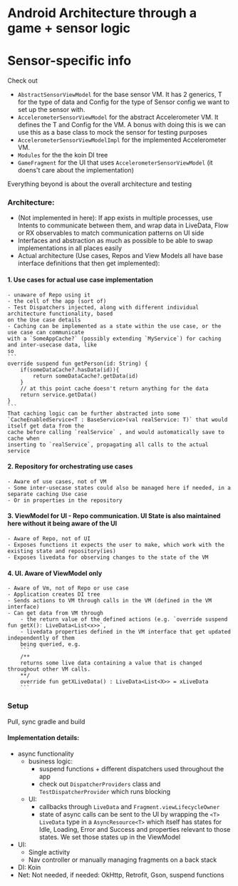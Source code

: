# Android Architecture through a game + sensor logic

# Sensor-specific info

Check out
- `AbstractSensorViewModel` for the base sensor VM. It has 2 generics, T for the type of data
and Config for the type of Sensor config we want to set up the sensor with.
- `AccelerometerSensorViewModel` for the abstract Accelerometer VM. It defines the T and Config for the VM.
A bonus with doing this is we can use this as a base class to mock the sensor for testing purposes
- `AccelerometerSensorViewModelImpl` for the implemented Accelerometer VM.
- `Modules` for the the koin DI tree
- `GameFragment` for the UI that uses `AccelerometerSensorViewModel` (it doens't care about the implementation)

Everything beyond is about the overall architecture and testing

### Architecture:
- (Not implemented in here): If app exists in multiple processes, use Intents to communicate between them, and wrap data in
LiveData, Flow or RX observables to match communication patterns on UI side
- Interfaces and abstraction as much as possible to be able to swap implementations in all places 
easily
- Actual architecture (Use cases, Repos and View Models all have base interface definitions that then get implemented):
#### 1. Use cases for actual use case implementation 
    - unaware of Repo using it
    - the cell of the app (sort of)
    - Test Dispatchers injected, along with different individual architecture functionality, based 
    on the Use case details
    - Caching can be implemented as a state within the use case, or the use case can communicate 
    with a `SomeAppCache?` (possibly extending `MyService`) for caching and inter-usecase data, like
    so
    ```
    override suspend fun getPerson(id: String) {
        if(someDataCache?.hasData(id)){
            return someDataCache?.getData(id)
        }
        // at this point cache doesn't return anything for the data
        return service.getData()
    }
    ```
    That caching logic can be further abstracted into some 
    `CacheEnabledService<T : BaseService>(val realService: T)` that would itself get data from the 
    cache before calling `realService` , and would automatically save to cache when 
    inserting to `realService`, propagating all calls to the actual service 
    
#### 2. Repository for orchestrating use cases
    - Aware of use cases, not of VM
    - Some inter-usecase states could also be managed here if needed, in a separate caching Use case
    - Or in properties in the repository
#### 3. ViewModel for UI - Repo communication. UI State is also maintained here without it being aware of the UI
    - Aware of Repo, not of UI
    - Exposes functions it expects the user to make, which work with the existing state and repository(ies)
    - Exposes livedata for observing changes to the state of the VM
#### 4. UI. Aware of ViewModel only
    - Aware of Vm, not of Repo or use case
    - Application creates DI tree
    - Sends actions to VM through calls in the VM (defined in the VM interface)
    - Can get data from VM through 
        - the return value of the defined actions (e.g. `override suspend fun getX(): LiveData<List<x>>`, 
        - livedata properties defined in the VM interface that get updated independently of them 
        being queried, e.g. 
        ```
        /**
        returns some live data containing a value that is changed throughout other VM calls. 
        **/
        override fun getXLiveData() : LiveData<List<X>> = xLiveData
        ```

### Setup
Pull, sync gradle and build

#### Implementation details:
- async functionality
    - business logic: 
        - suspend functions + different dispatchers used throughout the app 
        - check out `DispatcherProviders` class and `TestDispatcherProvider` which runs blocking
    - UI: 
        - callbacks through `LiveData` and `Fragment.viewLifecycleOwner`
        - state of async calls can be sent to the UI by wrapping the `<T>` `LiveData` type in a 
        `AsyncResource<T>` which itself has states for Idle, Loading, Error and Success and 
        properties relevant to those states. We set those states up in the ViewModel
- UI:
    - Single activity
    - Nav controller or manually managing fragments on a back stack
- DI: Koin
- Net: Not needed, if needed: OkHttp, Retrofit, Gson, suspend functions

